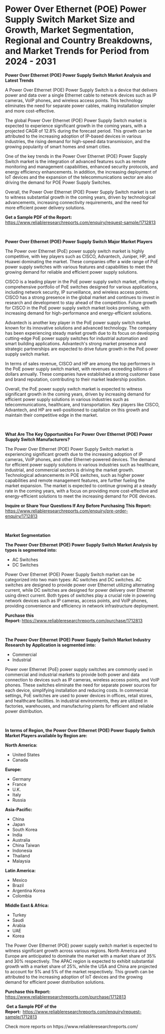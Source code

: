 <p><h1>Power Over Ethernet (POE) Power Supply Switch Market Size and Growth, Market Segmentation, Regional and Country Breakdowns, and Market Trends for Period from 2024 -  2031</h1></p><p><strong>Power Over Ethernet (POE) Power Supply Switch Market Analysis and Latest Trends</strong></p>
<p><p>A Power Over Ethernet (POE) Power Supply Switch is a device that delivers power and data over a single Ethernet cable to network devices such as IP cameras, VoIP phones, and wireless access points. This technology eliminates the need for separate power cables, making installation simpler and more cost-effective.</p><p>The global Power Over Ethernet (POE) Power Supply Switch market is expected to experience significant growth in the coming years, with a projected CAGR of 12.8% during the forecast period. This growth can be attributed to the increasing adoption of IP-based devices in various industries, the rising demand for high-speed data transmission, and the growing popularity of smart homes and smart cities.</p><p>One of the key trends in the Power Over Ethernet (POE) Power Supply Switch market is the integration of advanced features such as remote monitoring and management capabilities, enhanced security protocols, and energy efficiency enhancements. In addition, the increasing deployment of IoT devices and the expansion of the telecommunications sector are also driving the demand for POE Power Supply Switches.</p><p>Overall, the Power Over Ethernet (POE) Power Supply Switch market is set to witness substantial growth in the coming years, driven by technological advancements, increasing connectivity requirements, and the need for more efficient power delivery solutions.</p></p>
<p><strong>Get a Sample PDF of the Report:&nbsp;</strong> <a href="https://www.reliableresearchreports.com/enquiry/request-sample/1712813">https://www.reliableresearchreports.com/enquiry/request-sample/1712813</a></p>
<p>&nbsp;</p>
<p><strong>Power Over Ethernet (POE) Power Supply Switch Major Market Players</strong></p>
<p><p>The Power over Ethernet (PoE) power supply switch market is highly competitive, with key players such as CISCO, Advantech, Juniper, HP, and Huawei dominating the market. These companies offer a wide range of PoE power supply switches with various features and capabilities to meet the growing demand for reliable and efficient power supply solutions.</p><p>CISCO is a leading player in the PoE power supply switch market, offering a comprehensive portfolio of PoE switches designed for various applications, including network security, IP surveillance, and wireless access points. CISCO has a strong presence in the global market and continues to invest in research and development to stay ahead of the competition. Future growth for CISCO in the PoE power supply switch market looks promising, with increasing demand for high-performance and energy-efficient solutions.</p><p>Advantech is another key player in the PoE power supply switch market, known for its innovative solutions and advanced technology. The company has been experiencing steady market growth due to its focus on developing cutting-edge PoE power supply switches for industrial automation and smart building applications. Advantech's strong market presence and strategic partnerships are expected to drive future growth in the PoE power supply switch market.</p><p>In terms of sales revenue, CISCO and HP are among the top performers in the PoE power supply switch market, with revenues exceeding billions of dollars annually. These companies have established a strong customer base and brand reputation, contributing to their market leadership position.</p><p>Overall, the PoE power supply switch market is expected to witness significant growth in the coming years, driven by increasing demand for efficient power supply solutions in various industries such as telecommunications, healthcare, and transportation. Key players like CISCO, Advantech, and HP are well-positioned to capitalize on this growth and maintain their competitive edge in the market.</p></p>
<p>&nbsp;</p>
<p><strong>What Are The Key Opportunities For Power Over Ethernet (POE) Power Supply Switch Manufacturers?</strong></p>
<p><p>The Power Over Ethernet (POE) Power Supply Switch market is experiencing significant growth due to the increasing adoption of IP cameras, VoIP phones, and other Ethernet-powered devices. The demand for efficient power supply solutions in various industries such as healthcare, industrial, and commercial sectors is driving the market growth. Technological advancements in POE switches, such as higher power capabilities and remote management features, are further fueling the market expansion. The market is expected to continue growing at a steady rate in the coming years, with a focus on providing more cost-effective and energy-efficient solutions to meet the increasing demand for POE devices.</p></p>
<p><strong>Inquire or Share Your Questions If Any Before Purchasing This Report:</strong> <a href="https://www.reliableresearchreports.com/enquiry/pre-order-enquiry/1712813">https://www.reliableresearchreports.com/enquiry/pre-order-enquiry/1712813</a></p>
<p>&nbsp;</p>
<p><strong>Market Segmentation</strong></p>
<p><strong>The Power Over Ethernet (POE) Power Supply Switch Market Analysis by types is segmented into:</strong></p>
<p><ul><li>AC Switches</li><li>DC Switches</li></ul></p>
<p><p>Power Over Ethernet (POE) Power Supply Switch market can be categorized into two main types: AC switches and DC switches. AC switches are designed to provide power over Ethernet utilizing alternating current, while DC switches are designed for power delivery over Ethernet using direct current. Both types of switches play a crucial role in powering network devices such as IP cameras, access points, and VoIP phones, providing convenience and efficiency in network infrastructure deployment.</p></p>
<p><strong>Purchase this Report:&nbsp;</strong><a href="https://www.reliableresearchreports.com/purchase/1712813">https://www.reliableresearchreports.com/purchase/1712813</a></p>
<p>&nbsp;</p>
<p><strong>The Power Over Ethernet (POE) Power Supply Switch Market Industry Research by Application is segmented into:</strong></p>
<p><ul><li>Commercial</li><li>Industrial</li></ul></p>
<p><p>Power over Ethernet (PoE) power supply switches are commonly used in commercial and industrial markets to provide both power and data connection to devices such as IP cameras, wireless access points, and VoIP phones. These switches eliminate the need for separate power sources for each device, simplifying installation and reducing costs. In commercial settings, PoE switches are used to power devices in offices, retail stores, and healthcare facilities. In industrial environments, they are utilized in factories, warehouses, and manufacturing plants for efficient and reliable power distribution.</p></p>
<p>&nbsp;</p>
<p><strong>In terms of Region, the Power Over Ethernet (POE) Power Supply Switch Market Players available by Region are:</strong></p>
<p>
    <p> <strong> North America: </strong>
        <ul>
            <li>United States</li>
            <li>Canada</li>
        </ul>
        </p> 
    <p> <strong> Europe: </strong>
        <ul>
            <li>Germany</li>
            <li>France</li>
            <li>U.K.</li>
            <li>Italy</li>
            <li>Russia</li>
        </ul>
        </p> 
    <p> <strong> Asia-Pacific: </strong>
        <ul>
            <li>China</li>
            <li>Japan</li>
            <li>South Korea</li>
            <li>India</li>
            <li>Australia</li>
            <li>China Taiwan</li>
            <li>Indonesia</li>
            <li>Thailand</li>
            <li>Malaysia</li>
        </ul>
        </p> 
    <p> <strong> Latin America: </strong>
        <ul>
            <li>Mexico</li>
            <li>Brazil</li>
            <li>Argentina Korea</li>
            <li>Colombia</li>
        </ul>
        </p> 
    <p> <strong> Middle East & Africa: </strong>
        <ul>
            <li>Turkey</li>
            <li>Saudi</li>
            <li>Arabia</li>
            <li>UAE</li>
            <li>Korea</li>
        </ul>
    </p>
    </p>
<p><p>The Power Over Ethernet (POE) power supply switch market is expected to witness significant growth across various regions. North America and Europe are anticipated to dominate the market with a market share of 35% and 30% respectively. The APAC region is expected to exhibit substantial growth with a market share of 25%, while the USA and China are projected to account for 5% and 5% of the market respectively. This growth can be attributed to the increasing adoption of IoT devices and the growing demand for efficient power distribution solutions.</p></p>
<p><strong>Purchase this Report: </strong><a href="https://www.reliableresearchreports.com/purchase/1712813">https://www.reliableresearchreports.com/purchase/1712813</a></p>
<p>&nbsp;<strong>Get a Sample PDF of the Report:&nbsp;&nbsp;</strong><a href="https://www.reliableresearchreports.com/enquiry/request-sample/1712813">https://www.reliableresearchreports.com/enquiry/request-sample/1712813</a></p>
<p><strong></strong></p>
<p>Check more reports on https://www.reliableresearchreports.com/</p>